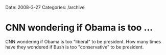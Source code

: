 Date: 2008-3-27
Categories: /archive

# CNN wondering if Obama is too ...

CNN wondering if Obama is too &quot;liberal&quot; to be president.  How many times have they wondered if Bush is too &quot;conservative&quot; to be president.
